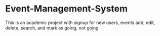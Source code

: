 # Event-Management-System
This is an academic project with signup for new users, events add, edit, delete, search, and mark as going, not going
